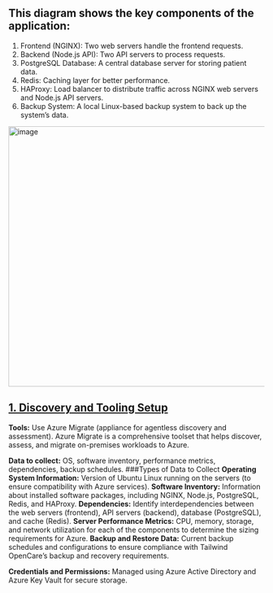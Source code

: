 ## This diagram shows the key components of the application:
1. Frontend (NGINX): Two web servers handle the frontend requests.
2. Backend (Node.js API): Two API servers to process requests.
3. PostgreSQL Database: A central database server for storing patient data.
4. Redis: Caching layer for better performance.
5. HAProxy: Load balancer to distribute traffic across NGINX web servers and Node.js API servers.
6. Backup System: A local Linux-based backup system to back up the system’s data.

<img width="512" alt="image" src="https://github.com/user-attachments/assets/ddd9056d-1314-4719-a7f8-f71dd1ad8f31" />

## <ins>1. Discovery and Tooling Setup</ins>

**Tools:**  Use Azure Migrate (appliance for agentless discovery and assessment).
Azure Migrate is a comprehensive toolset that helps discover, assess, and migrate on-premises workloads to Azure.

**Data to collect:**  OS, software inventory, performance metrics, dependencies, backup schedules.
###Types of Data to Collect
**Operating System Information:** Version of Ubuntu Linux running on the servers (to ensure compatibility with Azure services).
**Software Inventory:** Information about installed software packages, including NGINX, Node.js, PostgreSQL, Redis, and HAProxy.
**Dependencies:** Identify interdependencies between the web servers (frontend), API servers (backend), database (PostgreSQL), and cache (Redis).
**Server Performance Metrics:** CPU, memory, storage, and network utilization for each of the components to determine the sizing requirements for Azure.
**Backup and Restore Data:** Current backup schedules and configurations to ensure compliance with Tailwind OpenCare’s backup and recovery requirements.

**Credentials and Permissions:**  Managed using Azure Active Directory and Azure Key Vault for secure storage.

